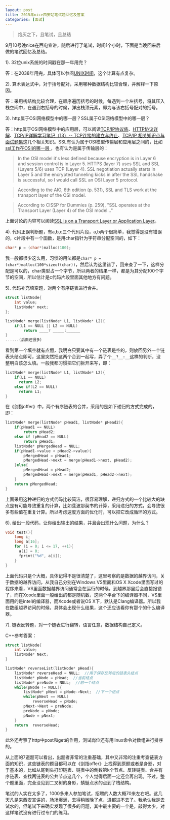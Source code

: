 ```yaml
---
layout: post
title: 2015年nice西安站笔试题回忆及答案
categories: [面试]
---
```


>炮灰之下，且笔试，且总结

9月10号晚nice在西电宣讲，随后进行了笔试，时间1个小时，下面是当晚回来后做的笔试回忆及总结。

1). 32位unix系统的时间戳在那一年用完？

答：在2038年用完，具体可以参阅[UNIX时间](https://zh.wikipedia.org/wiki/UNIX%E6%97%B6%E9%97%B4)，这个计算有点复杂。

2). 算术表达式中，对于括号配对，采用哪种数据结构比较合理，并解释一下原因。

答：采用栈结构比较合理，在顺序遍历括号的时候，每遇到一个左括号，将其压入栈空间中，在遇到右括号的时候，弹出栈顶元素，即为与该右括号配对的括号。

3). http属于OSI网络模型中的哪一层？SSL属于OSI网络模型中的哪一层？

答：http属于OSI网络模型中的应用层，可以阅读[TCP/IP协议族](https://zh.wikipedia.org/wiki/TCP/IP%E5%8D%8F%E8%AE%AE%E6%97%8F)、[HTTP协议详解](http://blog.csdn.net/gueter/article/details/1524447)、[TCP/IP详解学习笔记（13）-- TCP连接的建立与终止](http://www.cnblogs.com/newwy/p/3234536.html)、[TCP/IP 相关知识点与面试题集](http://www.cnblogs.com/obama/p/3292335.html)这几个相关知识。SSL有认为属于OSI模型传输层和应用层之间的，比如[ssl工作在OSI的哪一层 ](http://blog.chinaunix.net/uid-14488638-id-2802670.html)，也有认为是属于传输层的：

>In the OSI model it's less defined because encryption is in Layer 6 and session control is in Layer 5. HTTPS (layer 7) uses SSL and SSL (Layers 5/6) uses TCP (Layer 4). SSL negotiation actually starts in Layer 5 and the encrypted tunneling kicks in after the SSL handshake is successful, so I would call SSL an OSI Layer 5 protocol.

>According to the AIO, 6th edition (p. 531), SSL and TLS work at the transport layer of the OSI model. 

>According to CISSP for Dummies (p. 259), "SSL operates at the Transport Layer (Layer 4) of the OSI model..."

上面讨论的内容可以阅读[SSL is on a Transport Layer or Application Layer](http://www.techexams.net/forums/isc-sscp-cissp/101590-ssl-transport-layer-application-layer.html)。

4). 代码正误判断题，有a,b,c三个代码片段，a,b两个很简单，我觉得是没有错误的，c片段中有一个函数，是用char指针为字符串分配空间的，如下：

```c++
char* p = (char*)malloc(100);
```
我一般都很少这么用，习惯的用法都是`char* p = (char*)malloc(100*sizeof(char))`，然后认为这里错了，回来查了一下，这样分配是可以的，char类型占一个字节，所以两者的结果一样，都是为其分配100个字节的空间，所以估计是c代码片段里面其他地方有问题。

5). 代码补充填空题，对两个有序链表进行合并。

```c++
struct listNode{
    int value;
    listNode* next;
};

listNode* merge(listNode* L1, listNode* L2){
    if(L1 == NULL || L2 == NULL)
        return ____? _____:______
}
......(后面还很多）
```
看到第一个填空就有点懵，我明白只要其中有一个链表是空的，则放回另外一个链表头结点即可，这里突然把这两个合到一起写，弄了个`__?__:__`这样的判断，没整明白该怎么填。一般我都习惯把它们拆开来写，即：

```c++
listNode* merge(listNode* L1, listNode* L2){
    if(L1 == NULL)
      return L2;
    else if(L2 == NULL)
      return L1;
}
```
在《剑指offer》中，两个有序链表的合并，采用的是如下递归的方式完成的，即：

```c++
listNode* merge(listNode* pHead1, listNode* pHead2){
    if(pHead1 == NULL)
        return pHead2;
    else if (pHead2 == NULL)
        return pHead1;
    listNode* pMergedHead = NULL;
    if(pHead1->value < pHead2->value){
        pMergedHead = pHead1;
        pMergedHead->next = merge(pHead1->next, pHead2);
    }else{
        pMergedHead = pHead2;
        pMergedHead->next = merge(pHead1, pHead2->next);
    }
    return pMergedHead;
}
```
上面采用这种递归的方式代码比较简洁，很容易理解，递归方式的一个比较大的缺点是有可能导致重复的计算，比如斐波那契书的计算，采用递归的方式，会导致很多有些值在重复计算。所以考虑速度方面的优化时，可以把它改成循环的方式。

6). 给出一段代码，让你给出输出的结果，并且会出现什么问题，为什么？

```c++
void test(){
    long i;
    long a[16];
    for (i = 0; i <= 17, ++1){
      a[i] = 0;
      fprint("%d", a[i]);
    }
}
```
上面代码只是个大概，具体记得不是很清楚了，这里考察的是数据的越界访问，关于数据的越界访问，从我自己分别在Windows VS里面和OS X Xcode里面写过的程序来看，VS里面数据越界访问通常会在运行的时候，到越界那里后会直接报错了，而在Xcode里面一般给出的都是随机数，这两个平台下的编译器不同，VS里面用的是intel的编译器，而Xcode或者说OS X下，默认是Clang编译器。所以我在数组越界访问的时候，具体会出现什么结果，这个还应该看你有那个的什么编译器。

7). 链表反转题，对一个链表进行翻转，语言任意，数据结构自己定义。

C++参考答案：

```c++
struct listNode{
    int value;
    listNode* Next;
}

listNode* reverseList(listNode* pHead){
    listNode* reverseHead = NULL;  //用于保存反转后的链表头结点
    listNode* pNode = pHead;  //当前结点
    listNode* preNode = NULL;  //前一个结点
    while(pNode != NULL){
        listNode* pNext = pNode->Next;  //下一个结点
        while(pNext == NULL)
            reverseHead = pNode;
        pNext->Next = preNode;
        preNode = pNode;
        pNode = pNext;
    }
    return  reverseHead;
}
```
此外还考察了http中post和get的作用，测试岗位还有用linux命令对数组进行排序的。

从上面的7道题可以看出，出题者非常的注重基础，其中又非常的注重考查链表方面的知识，这些链表的题目都可以在《剑指offer》上找得到原题或者是身影，对于基本的，比如从尾到头打印链表、链表中的倒数第k个节点、反转链表、合并有序链表、查找两链表的公共节点这几个，个人觉得后面一定还会再出现。不过，整个题里面，完全没见到二叉树的身影，蜻蜓点水的点到了栈结构。

笔试的人实在太多了，1000多来人参加笔试，招聘的人数大概70来左右吧。这几天凡是来西安宣讲的，场场爆满，去得稍微晚了点，进都进不去了。我承认我是去试水的，但笔试下来确实发现了很多的问题，其中最主要的一个是，敲得太少，对这样笔试没有进行过专门的练习。
